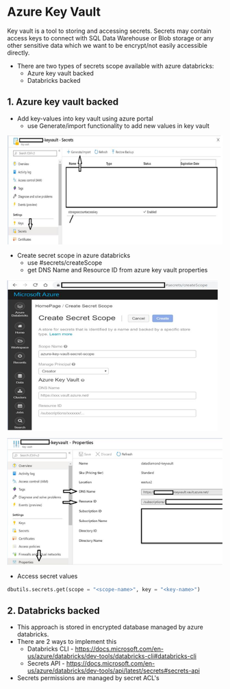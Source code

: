 # Azure Key Vault

Key vault is a tool to storing and accessing secrets. Secrets may contain access keys to connect with SQL Data Warehouse or Blob storage or any other sensitive data which we want to be encrypt/not easily accessible directly.

-	There are two types of secrets scope available with azure databricks:
	-	Azure key vault backed
	-	Databricks backed

## **1.	Azure key vault backed**
-	Add key-values into key vault using azure portal
	-	use Generate/import functionality to add new values in key vault 
	
![Output Files](https://raw.githubusercontent.com/iamhimmat89/azure-databricks-pyspark/master/imgs/key-vault-1.PNG)

-	Create secret scope in azure databricks
	-	use <databricks-url>#secrets/createScope
	-	get DNS Name and Resource ID from azure key vault properties
	
![Output Files](https://raw.githubusercontent.com/iamhimmat89/azure-databricks-pyspark/master/imgs/secret-scope.PNG)

![Output Files](https://raw.githubusercontent.com/iamhimmat89/azure-databricks-pyspark/master/imgs/key-vault-2.PNG)

-	Access secret values

```python
dbutils.secrets.get(scope = "<scope-name>", key = "<key-name>")
```
	
## **2.	Databricks backed**

- 	This approach is stored in encrypted database managed by azure databricks.
-	There are 2 ways to implement this
	-	Databricks CLI - https://docs.microsoft.com/en-us/azure/databricks/dev-tools/databricks-cli#databricks-cli
	-	Secrets API - https://docs.microsoft.com/en-us/azure/databricks/dev-tools/api/latest/secrets#secrets-api
-	Secrets permissions are managed by secret ACL's

